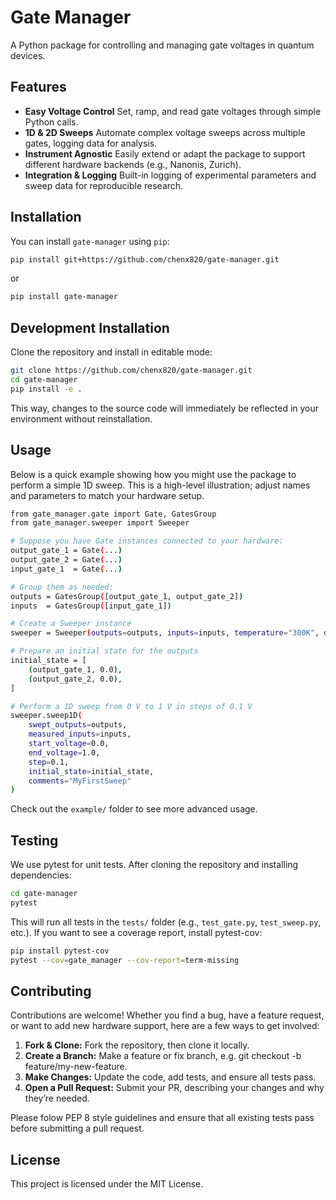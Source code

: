 # Gate Manager

A Python package for controlling and managing gate voltages in quantum devices.

## Features

- **Easy Voltage Control**
  Set, ramp, and read gate voltages through simple Python calls.
- **1D & 2D Sweeps**
  Automate complex voltage sweeps across multiple gates, logging data for analysis.
- **Instrument Agnostic**
  Easily extend or adapt the package to support different hardware backends (e.g., Nanonis, Zurich).
- **Integration & Logging**
  Built-in logging of experimental parameters and sweep data for reproducible research.

## Installation

You can install `gate-manager` using `pip`:

```bash
pip install git+https://github.com/chenx820/gate-manager.git
```

or

```bash
pip install gate-manager
```

## Development Installation

Clone the repository and install in editable mode:

```bash
git clone https://github.com/chenx820/gate-manager.git
cd gate-manager
pip install -e .
```

This way, changes to the source code will immediately be reflected in your environment without reinstallation.

## Usage

Below is a quick example showing how you might use the package to perform a simple 1D sweep. This is a high-level illustration; adjust names and parameters to match your hardware setup.

```bash
from gate_manager.gate import Gate, GatesGroup
from gate_manager.sweeper import Sweeper

# Suppose you have Gate instances connected to your hardware:
output_gate_1 = Gate(...)
output_gate_2 = Gate(...)
input_gate_1  = Gate(...)

# Group them as needed:
outputs = GatesGroup([output_gate_1, output_gate_2])
inputs  = GatesGroup([input_gate_1])

# Create a Sweeper instance
sweeper = Sweeper(outputs=outputs, inputs=inputs, temperature="300K", device="QuantumDevice1")

# Prepare an initial state for the outputs
initial_state = [
    (output_gate_1, 0.0),
    (output_gate_2, 0.0),
]

# Perform a 1D sweep from 0 V to 1 V in steps of 0.1 V
sweeper.sweep1D(
    swept_outputs=outputs,
    measured_inputs=inputs,
    start_voltage=0.0,
    end_voltage=1.0,
    step=0.1,
    initial_state=initial_state,
    comments="MyFirstSweep"
)
```

Check out the `example/` folder to see more advanced usage.

## Testing

We use pytest for unit tests. After cloning the repository and installing dependencies:

```bash
cd gate-manager
pytest
```

This will run all tests in the `tests/` folder (e.g., `test_gate.py`, `test_sweep.py`, etc.). If you want to see a coverage report, install pytest-cov:

```bash
pip install pytest-cov
pytest --cov=gate_manager --cov-report=term-missing
```

## Contributing

Contributions are welcome! Whether you find a bug, have a feature request, or want to add new hardware support, here are a few ways to get involved:

1. **Fork & Clone:** Fork the repository, then clone it locally.
2. **Create a Branch:** Make a feature or fix branch, e.g. git checkout -b feature/my-new-feature.
3. **Make Changes:** Update the code, add tests, and ensure all tests pass.
4. **Open a Pull Request:** Submit your PR, describing your changes and why they’re needed.

Please folow PEP 8 style guidelines and ensure that all existing tests pass before submitting a pull request.

## License

This project is licensed under the MIT License.
